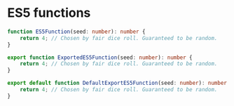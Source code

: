 # ES5 functions

```ts { "file": "./valid.es5-functions.js", "symbol": "ES5Function" }
function ES5Function(seed: number): number {
    return 4; // Chosen by fair dice roll. Guaranteed to be random.
}
```

```ts { "file": "./valid.es5-functions.js", "symbol": "ExportedES5Function" }
export function ExportedES5Function(seed: number): number {
    return 4; // Chosen by fair dice roll. Guaranteed to be random.
}
```

```ts { "file": "./valid.es5-functions.js", "symbol": "DefaultExportES5Function" }
export default function DefaultExportES5Function(seed: number): number {
    return 4; // Chosen by fair dice roll. Guaranteed to be random.
}
```


